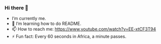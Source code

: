 ### Hi there 👋

- I’m currently me.
- 🌱 I’m learning how to do README.
- 📫 How to reach me: https://www.youtube.com/watch?v=EE-xtCF3T94
- ⚡ Fun fact: Every 60 seconds in Africa, a minute passes.
